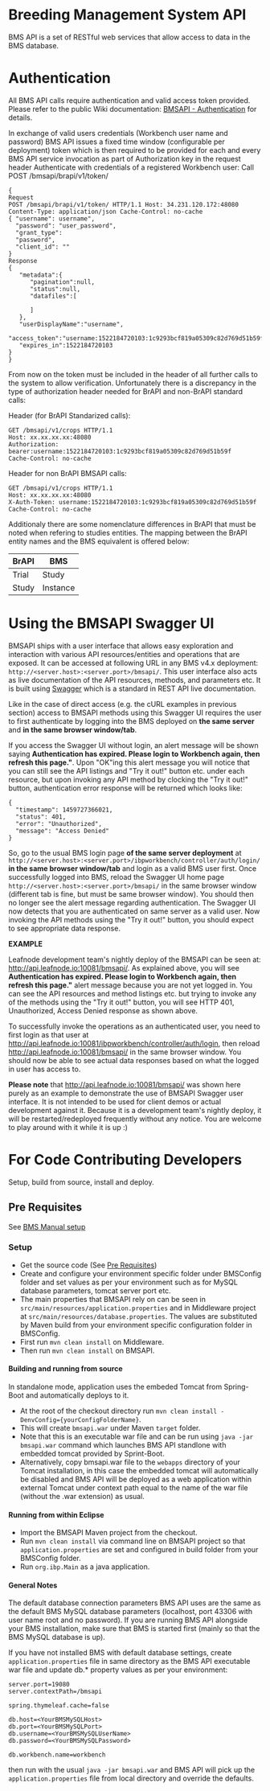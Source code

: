 Breeding Management System API
==============================
BMS API is a set of RESTful web services that allow access to data in the BMS database.

Authentication
==============

All BMS API calls require authentication and valid access token provided. Please refer to the public Wiki documentation: [BMSAPI - Authentication](https://github.com/IntegratedBreedingPlatform/Documentation/wiki/BMSAPI---Authentication) for details.


In exchange of valid users credentials (Workbench user name and password) BMS API issues a fixed time window (configurable per deployment) token which is then required to be provided for each and every BMS API service invocation as part of Authorization key in the request header
Authenticate with credentials of a registered Workbench user:
Call
POST /bmsapi/brapi/v1/token/
```
{
Request 
POST /bmsapi/brapi/v1/token/ HTTP/1.1 Host: 34.231.120.172:48080 
Content-Type: application/json Cache-Control: no-cache 
{ "username": username", 
  "password": "user_password", 
  "grant_type": 
  "password", 
  "client_id": "" 
} 
Response
{
   "metadata":{
      "pagination":null,
      "status":null,
      "datafiles":[

      ]
   },
   "userDisplayName":"username",
   "access_token":"username:1522184720103:1c9293bcf819a05309c82d769d51b59f",
   "expires_in":1522184720103
}
}
```
From now on the token must be included in the header of all further calls to the system to allow verification.  Unfortunately there is a discrepancy in the type of authorization header needed for BrAPI and non-BrAPI standard calls:

Header (for BrAPI Standarized calls): 
```
GET /bmsapi/v1/crops HTTP/1.1 
Host: xx.xx.xx.xx:48080 
Authorization: bearer:username:1522184720103:1c9293bcf819a05309c82d769d51b59f 
Cache-Control: no-cache
```

Header for non BrAPI BMSAPI calls: 

```
GET /bmsapi/v1/crops HTTP/1.1 
Host: xx.xx.xx.xx:48080 
X-Auth-Token: username:1522184720103:1c9293bcf819a05309c82d769d51b59f 
Cache-Control: no-cache
```

Additionaly there are some nomenclature differences in BrAPI that must be noted when refering to studies entities. The mapping between the BrAPI entity names and the BMS equivalent is offered below:

|BrAPI  | BMS |
| ------------- | ------------- |
| Trial  | Study  |
| Study | Instance  |



Using the BMSAPI Swagger UI
===========================

BMSAPI ships with a user interface that allows easy exploration and interaction with various API resources/entities and operations that are exposed. It can be accessed at following URL in any BMS v4.x deployment: `http://<server.host>:<server.port>/bmsapi/`. This user interface also acts as live documentation of the API resources, methods, and parameters etc. It is built using [Swagger](http://swagger.io/) which is a standard in REST API live documentation.

Like in the case of direct access (e.g. the cURL examples in previous section) access to BMSAPI methods using this Swagger UI requires the user to first authenticate by logging into the BMS deployed on **the same server** and **in the same browser window/tab**. 

If you access the Swagger UI  without login, an alert message will be shown saying **Authentication has expired. Please login to Workbench again, then refresh this page."**. Upon "OK"ing this alert message you will notice that you can still see the API listings and "Try it out!" button etc. under each resource, but upon invoking any API method by clocking the "Try it out!" button, authentication error response will be returned which looks like:

```
{
  "timestamp": 1459727366021,
  "status": 401,
  "error": "Unauthorized",
  "message": "Access Denied"
}
```

So, go to the usual BMS login page **of the same server deployment** at `http://<server.host>:<server.port>/ibpworkbench/controller/auth/login/` **in the same browser window/tab** and login as a valid BMS user first. Once successfully logged into BMS, reload the Swagger UI home page `http://<server.host>:<server.port>/bmsapi/` in the same browser window (different tab is fine, but must be same browser window). You should then no longer see the alert message regarding authentication. The Swagger UI now detects that you are authenticated on same server as a valid user. Now invoking the API methods using the "Try it out!" button, you should expect to see appropriate data response.

**EXAMPLE**

Leafnode development team's nightly deploy of the BMSAPI can be seen at: http://api.leafnode.io:10081/bmsapi/. As explained above, you will see  **Authentication has expired. Please login to Workbench again, then refresh this page."** alert message because you are not yet logged in. You can see the API resources and method listings etc. but trying to invoke any of the methods using the "Try it out!" button, you will see HTTP 401, Unauthorized, Access Denied response as shown above.

To successfully invoke the operations as an authenticated user, you need to first login as that user at http://api.leafnode.io:10081/ibpworkbench/controller/auth/login, then reload http://api.leafnode.io:10081/bmsapi/ in the same browser window. You should now be able to see actual data responses based on what the logged in user has access to.

**Please note** that http://api.leafnode.io:10081/bmsapi/ was shown here purely as an example to demonstrate the use of BMSAPI Swagger user interface. It is not intended to be used for client demos or actual development against it. Because it is a development team's nightly deploy, it will be restarted/redeployed frequently without any notice. You are welcome to play around with it while it is up :)

 
For Code Contributing Developers
================================
Setup, build from source, install and deploy.

## Pre Requisites ##
See [BMS Manual setup]

### Setup ###
* Get the source code (See [Pre Requisites](#pre-requisites))
* Create and configure your environment specific folder under BMSConfig folder and set values as per your environment such as for MySQL database parameters, tomcat server port etc.
* The main properties that BMSAPI rely on can be seen in `src/main/resources/application.properties` and in Middleware project at `src/main/resources/database.properties`. The values are substituted by Maven build from your environment specific configuration folder in BMSConfig.
* First run `mvn clean install` on Middleware.
* Then run `mvn clean install` on BMSAPI.

#### Building and running from source ####
In standalone mode, application uses the embeded Tomcat from Spring-Boot and automatically deploys to it.
* At the root of the checkout directory run `mvn clean install -DenvConfig={yourConfigFolderName}`. 
* This will create `bmsapi.war` under Maven `target` folder.
* Note that this is an executable war file and can be run using `java -jar bmsapi.war` command which launches BMS API standlone with embedded tomcat provided by Sprint-Boot.
* Alternatively, copy bmsapi.war file to the `webapps` directory of your Tomcat installation, in this case the embedded tomcat will automatically be disabled and BMS API will be deployed as a web application within external Tomcat under context path equal to the name of the war file (without the .war extension) as usual.

#### Running from within Eclipse ####
* Import the BMSAPI Maven project from the checkout.
* Run `mvn clean install` via command line on BMSAPI project so that `application.properties` are set and configured in build folder from your BMSConfig folder.
* Run `org.ibp.Main` as a java application.

#### General Notes ####
The default database connection parameters BMS API uses are the same as the default BMS MySQL database parameters (localhost, port 43306 with user name root and no password). If you are running BMS API alongside your BMS installation, make sure that BMS is started first (mainly so that the BMS MySQL database is up). 

If you have not installed BMS with default database settings, create `application.properties` file in same directory as the BMS API executable war file and update db.* property values as per your environment:

```
server.port=19080
server.contextPath=/bmsapi

spring.thymeleaf.cache=false

db.host=<YourBMSMySQLHost>
db.port=<YourBMSMySQLPort>
db.username=<YourBMSMySQLUserName>
db.password=<YourBMSMySQLPassword>

db.workbench.name=workbench
```
then run with the usual `java -jar bmsapi.war` and BMS API will pick up the `application.properties` file from local directory and override the defaults.

[BMS Manual setup]: https://github.com/IntegratedBreedingPlatform/Documentation/wiki/Manual-setup
